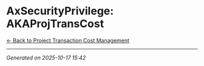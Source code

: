 # AxSecurityPrivilege: AKAProjTransCost

[← Back to Project Transaction Cost Management](../README.md)

---

*Generated on 2025-10-17 15:42*
